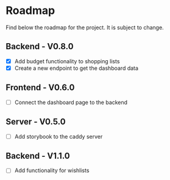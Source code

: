 # Roadmap

Find below the roadmap for the project. It is subject to change.

## Backend - V0.8.0

- [x] Add budget functionality to shopping lists
- [x] Create a new endpoint to get the dashboard data

## Frontend - V0.6.0

- [ ] Connect the dashboard page to the backend

## Server - V0.5.0

- [ ] Add storybook to the caddy server

## Backend - V1.1.0

- [ ] Add functionality for wishlists
